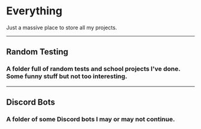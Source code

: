 # Everything
Just a massive place to store all my projects.

---

## Random Testing
### A folder full of random tests and school projects I've done. Some funny stuff but not too interesting.

---

## Discord Bots
### A folder of some Discord bots I may or may not continue.
